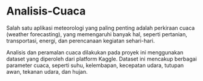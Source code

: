 # Analisis-Cuaca

Salah satu aplikasi meteorologi yang paling penting adalah perkiraan cuaca (weather forecasting), yang memengaruhi banyak hal, seperti pertanian, transportasi, energi, dan perencanaan kegiatan sehari-hari.

Analisis dan peramalan cuaca dilakukan pada proyek ini menggunakan dataset yang diperoleh dari platform Kaggle. Dataset ini mencakup berbagai parameter cuaca, seperti suhu, kelembapan, kecepatan udara, tutupan awan, tekanan udara, dan hujan.
